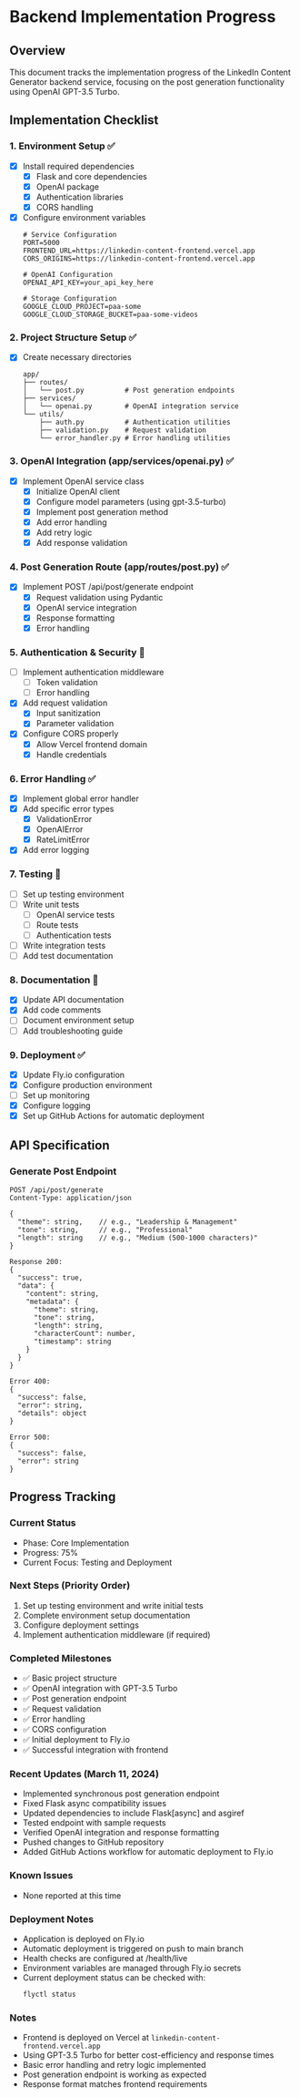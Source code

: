 # Backend Implementation Progress

## Overview
This document tracks the implementation progress of the LinkedIn Content Generator backend service, focusing on the post generation functionality using OpenAI GPT-3.5 Turbo.

## Implementation Checklist

### 1. Environment Setup ✅
- [x] Install required dependencies
  - [x] Flask and core dependencies
  - [x] OpenAI package
  - [x] Authentication libraries
  - [x] CORS handling
- [x] Configure environment variables
  ```env
  # Service Configuration
  PORT=5000
  FRONTEND_URL=https://linkedin-content-frontend.vercel.app
  CORS_ORIGINS=https://linkedin-content-frontend.vercel.app
  
  # OpenAI Configuration
  OPENAI_API_KEY=your_api_key_here
  
  # Storage Configuration
  GOOGLE_CLOUD_PROJECT=paa-some
  GOOGLE_CLOUD_STORAGE_BUCKET=paa-some-videos
  ```

### 2. Project Structure Setup ✅
- [x] Create necessary directories
  ```
  app/
  ├── routes/
  │   └── post.py          # Post generation endpoints
  ├── services/
  │   └── openai.py        # OpenAI integration service
  └── utils/
      ├── auth.py          # Authentication utilities
      ├── validation.py    # Request validation
      └── error_handler.py # Error handling utilities
  ```

### 3. OpenAI Integration (app/services/openai.py) ✅
- [x] Implement OpenAI service class
  - [x] Initialize OpenAI client
  - [x] Configure model parameters (using gpt-3.5-turbo)
  - [x] Implement post generation method
  - [x] Add error handling
  - [x] Add retry logic
  - [x] Add response validation

### 4. Post Generation Route (app/routes/post.py) ✅
- [x] Implement POST /api/post/generate endpoint
  - [x] Request validation using Pydantic
  - [x] OpenAI service integration
  - [x] Response formatting
  - [x] Error handling

### 5. Authentication & Security 🔄
- [ ] Implement authentication middleware
  - [ ] Token validation
  - [ ] Error handling
- [x] Add request validation
  - [x] Input sanitization
  - [x] Parameter validation
- [x] Configure CORS properly
  - [x] Allow Vercel frontend domain
  - [x] Handle credentials

### 6. Error Handling ✅
- [x] Implement global error handler
- [x] Add specific error types
  - [x] ValidationError
  - [x] OpenAIError
  - [x] RateLimitError
- [x] Add error logging

### 7. Testing 🔄
- [ ] Set up testing environment
- [ ] Write unit tests
  - [ ] OpenAI service tests
  - [ ] Route tests
  - [ ] Authentication tests
- [ ] Write integration tests
- [ ] Add test documentation

### 8. Documentation 🔄
- [x] Update API documentation
- [x] Add code comments
- [ ] Document environment setup
- [ ] Add troubleshooting guide

### 9. Deployment ✅
- [x] Update Fly.io configuration
- [x] Configure production environment
- [ ] Set up monitoring
- [x] Configure logging
- [x] Set up GitHub Actions for automatic deployment

## API Specification

### Generate Post Endpoint
```http
POST /api/post/generate
Content-Type: application/json

{
  "theme": string,    // e.g., "Leadership & Management"
  "tone": string,     // e.g., "Professional"
  "length": string    // e.g., "Medium (500-1000 characters)"
}

Response 200:
{
  "success": true,
  "data": {
    "content": string,
    "metadata": {
      "theme": string,
      "tone": string,
      "length": string,
      "characterCount": number,
      "timestamp": string
    }
  }
}

Error 400:
{
  "success": false,
  "error": string,
  "details": object
}

Error 500:
{
  "success": false,
  "error": string
}
```

## Progress Tracking

### Current Status
- Phase: Core Implementation
- Progress: 75%
- Current Focus: Testing and Deployment

### Next Steps (Priority Order)
1. Set up testing environment and write initial tests
2. Complete environment setup documentation
3. Configure deployment settings
4. Implement authentication middleware (if required)

### Completed Milestones
- ✅ Basic project structure
- ✅ OpenAI integration with GPT-3.5 Turbo
- ✅ Post generation endpoint
- ✅ Request validation
- ✅ Error handling
- ✅ CORS configuration
- ✅ Initial deployment to Fly.io
- ✅ Successful integration with frontend

### Recent Updates (March 11, 2024)
- Implemented synchronous post generation endpoint
- Fixed Flask async compatibility issues
- Updated dependencies to include Flask[async] and asgiref
- Tested endpoint with sample requests
- Verified OpenAI integration and response formatting
- Pushed changes to GitHub repository
- Added GitHub Actions workflow for automatic deployment to Fly.io

### Known Issues
- None reported at this time

### Deployment Notes
- Application is deployed on Fly.io
- Automatic deployment is triggered on push to main branch
- Health checks are configured at /health/live
- Environment variables are managed through Fly.io secrets
- Current deployment status can be checked with:
  ```bash
  flyctl status
  ```

### Notes
- Frontend is deployed on Vercel at `linkedin-content-frontend.vercel.app`
- Using GPT-3.5 Turbo for better cost-efficiency and response times
- Basic error handling and retry logic implemented
- Post generation endpoint is working as expected
- Response format matches frontend requirements 